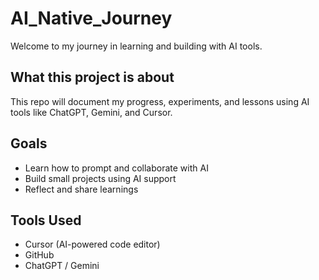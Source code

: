 # AI_Native_Journey

Welcome to my journey in learning and building with AI tools.

## What this project is about
This repo will document my progress, experiments, and lessons using AI tools like ChatGPT, Gemini, and Cursor.

## Goals
- Learn how to prompt and collaborate with AI
- Build small projects using AI support
- Reflect and share learnings

## Tools Used
- Cursor (AI-powered code editor)
- GitHub
- ChatGPT / Gemini
